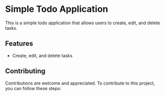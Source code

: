 # Simple Todo Application

This is a simple todo application that allows users to create, edit, and delete tasks.


## Features

- Create, edit, and delete tasks

## Contributing

Contributions are welcome and appreciated. To contribute to this project, you can follow these steps:

